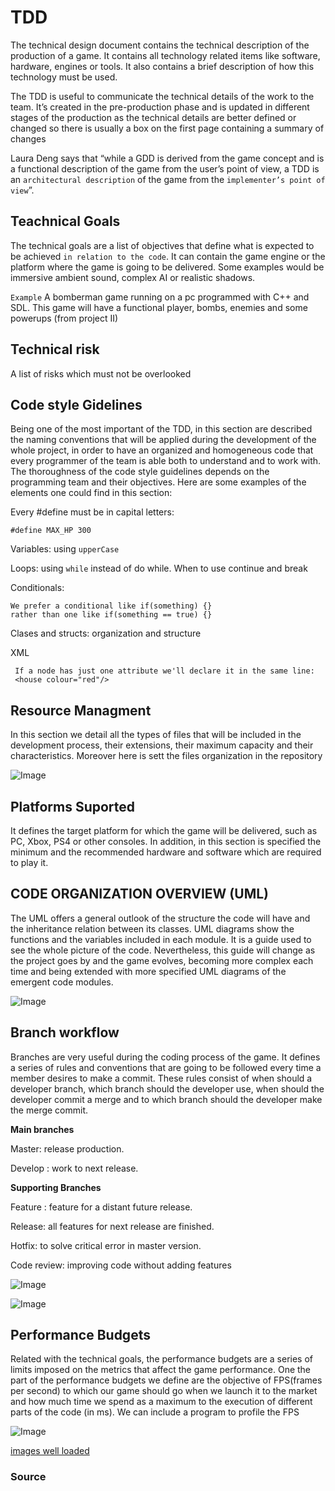 # TDD

The technical design document contains the technical description of the production of a game. It contains all technology related items like software, hardware, engines or tools. It also contains a brief description of how this technology must be used.

The TDD is useful to communicate the technical details of the work to the team. It’s created in the pre-production phase and is updated in different stages of the production as the technical details are better defined or changed so there is usually a box on the first page containing a summary of changes

Laura Deng says that “while a GDD is derived from the game concept and is a functional description of the game from the user’s point of view, a TDD is an `architectural description` of the game from the `implementer’s point of view`”.

## Teachnical Goals

The technical goals are a list of objectives that define what is expected to be achieved `in relation to the code`. It can contain the game engine or the platform where the game is going to be delivered. Some examples would be immersive ambient sound, complex AI or realistic shadows.
	
`Example` A bomberman game running on a pc programmed with C++ and SDL. This game will have a functional player, bombs, enemies and some powerups (from project II)

## Technical risk

 A list of risks which must not be overlooked
 
## Code style Gidelines
 
Being one of the most important of the TDD, in this section are described the naming conventions that will be applied during the development of the whole project, in order to have an organized and homogeneous code that every programmer of the team is able both to understand and to work with. The thoroughness of the code style guidelines depends on the programming team and their objectives. Here are some examples of the elements one could find in this section:

Every #define must be in capital letters:
```
#define MAX_HP 300
```
Variables: using `upperCase`

Loops: using `while` instead of do while. When to use continue and break

Conditionals:
```
We prefer a conditional like if(something) {}
rather than one like if(something == true) {}
```
Clases and structs: organization and structure

XML
```
 If a node has just one attribute we'll declare it in the same line:
 <house colour="red"/>
```


## Resource Managment
In this section we detail all the types of files that will be included in the development process, their extensions, their maximum capacity and their characteristics. Moreover here is sett the files organization in the repository

![Image](https://github.com/avocadolau/TDD/blob/main/docs/Captura.JPG)

## Platforms Suported

It defines the target platform for which the game will be delivered, such as PC, Xbox, PS4 or other consoles. In addition, in this section is specified the minimum and the recommended hardware and software which are required to play it.

## CODE ORGANIZATION OVERVIEW (UML)

The UML offers a general outlook of the structure the code will have and the inheritance relation between its classes.
UML diagrams show the functions and the variables included in each module. It is a guide used to see the whole picture of the code. Nevertheless, this guide will change as the project goes by and the game evolves, becoming more complex each time and being extended with more specified UML diagrams of the emergent code modules.

![Image](https://github.com/avocadolau/TDD/blob/main/docs/generalUML.jpg)

## Branch workflow

Branches are very useful during the coding process of the game. It defines a series of rules and conventions that are going to be followed every time a member desires to make a commit. These rules consist of when should a developer branch, which branch should the developer use, when should the developer commit a merge and to which branch should the developer make the merge commit.

**Main branches**

Master: release production.

Develop : work to next release.


**Supporting Branches**

Feature : feature for a distant future release.

Release: all features for next release are finished.

Hotfix: to solve critical error in master version.

Code review: improving code without adding features


![Image](https://github.com/avocadolau/TDD/blob/main/docs/github-branches.jpg)

![Image](https://github.com/avocadolau/TDD/blob/main/docs/branches.jpg)

## Performance Budgets

Related with the technical goals, the performance budgets are a series of limits imposed on the metrics that affect the game performance. One the part of the performance budgets we define are the objective of FPS(frames per second) to which our game should go when we launch it to the market and how much time we spend as a maximum to the execution of different parts of the code (in ms). We can include a program to profile the FPS

![Image](https://github.com/avocadolau/TDD/blob/main/docs/brofilerImage.jpg)

[images well loaded](https://github.com/avocadolau/TDD/blob/main/docs/index.md)

### Source

[](https://dlorenzolaguno17.github.io/TDD/)


